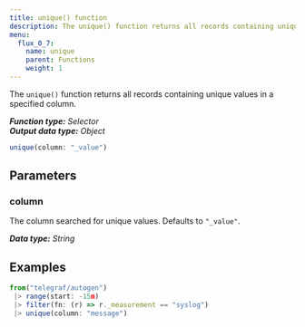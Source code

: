 ```yaml
---
title: unique() function
description: The unique() function returns all records containing unique values in a specified column.
menu:
  flux_0_7:
    name: unique
    parent: Functions
    weight: 1
---
```


The `unique()` function returns all records containing unique values in a specified column.

_**Function type:** Selector_  
_**Output data type:** Object_

```js
unique(column: "_value")
```

## Parameters

### column
The column searched for unique values.
Defaults to `"_value"`.

_**Data type:** String_

## Examples
```js
from("telegraf/autogen")
 |> range(start: -15m)
 |> filter(fn: (r) => r._measurement == "syslog")
 |> unique(column: "message")
```
